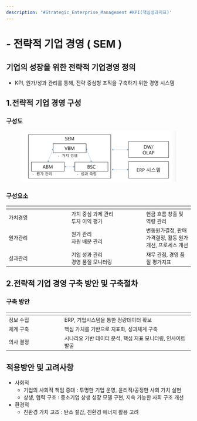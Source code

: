 ```yaml
---
description: '#Strategic_Enterprise_Management #KPI(핵심성과지표)'
---
```


# - 전략적 기업 경영 ( SEM )



## 기업의 성장을 위한 전략적 기업경영 정의

* KPI, 원가/성과 관리를 통해, 전략 중심형 조직을 구축하기 위한 경영 시스템

## 1.전략적 기업 경영 구성

### 구성도

<figure><img src="../../../.gitbook/assets/image (1) (1) (1) (1) (1) (1) (1) (1).png" alt=""><figcaption></figcaption></figure>

### 구성요소

<table><thead><tr><th width="157"></th><th width="190"></th><th></th></tr></thead><tbody><tr><td>가치경영</td><td>가치 중심 과제  관리<br>투자 이익 평가</td><td>현금 흐름 창출 및 역량 관리</td></tr><tr><td>원가관리</td><td>원가 관리<br>자원 배분 관리</td><td>변동원가결정, 판매가격결정, 활동 원가 개선, 프로세스 개선</td></tr><tr><td>성과관리</td><td>기업 성과 관리<br>경영 품질 모니터링</td><td>재무 관점, 경영 품질 평가지표</td></tr></tbody></table>

## 2.전략적 기업 경영 구축 방안 및 구축절차

### 구축 방안

<table><thead><tr><th width="138"></th><th></th></tr></thead><tbody><tr><td>정보 수집</td><td>ERP, 기업시스템을 통한 정량데이터 확보</td></tr><tr><td>체계 구축</td><td>핵심 가치를 기반으로 지표화, 성과체계 구축</td></tr><tr><td>의사 결정</td><td>시나리오 기반 데이터 분석, 핵심 지표 모니터링, 인사이트 발굴</td></tr></tbody></table>



## 적용방안 및 고려사항

* 사회적
  * 기업의 사회적 책임 증대 : 투명한 기업 운영, 윤리적/공정한 사회 가치 실현
  * 상생, 협력 구조 : 중소기업 상생 성장 모델 구현, 지속 가능한 사회 구조 개선
* 환경적
  * 친환경 가치 고조 : 탄소 절감, 친환경 에너지 활용 고려
